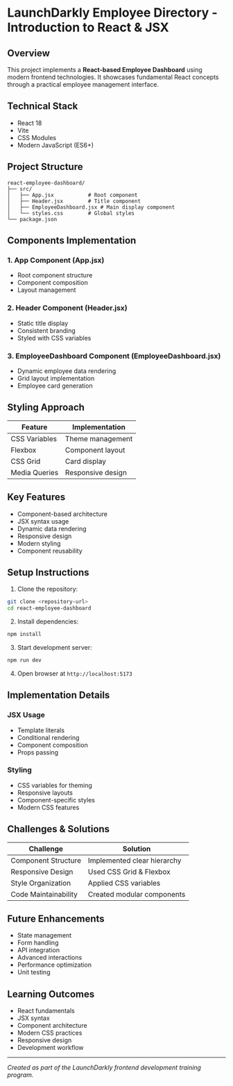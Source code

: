 # LaunchDarkly Employee Directory - Introduction to React & JSX

## Overview
This project implements a **React-based Employee Dashboard** using modern frontend technologies. It showcases fundamental React concepts through a practical employee management interface.

## Technical Stack
- React 18
- Vite
- CSS Modules
- Modern JavaScript (ES6+)

## Project Structure
```
react-employee-dashboard/
├── src/
│   ├── App.jsx           # Root component
│   ├── Header.jsx        # Title component
│   ├── EmployeeDashboard.jsx # Main display component
│   └── styles.css        # Global styles
└── package.json
```

## Components Implementation

### 1. App Component (App.jsx)
- Root component structure
- Component composition
- Layout management

### 2. Header Component (Header.jsx)
- Static title display
- Consistent branding
- Styled with CSS variables

### 3. EmployeeDashboard Component (EmployeeDashboard.jsx)
- Dynamic employee data rendering
- Grid layout implementation
- Employee card generation

## Styling Approach
| Feature | Implementation |
|---------|---------------|
| CSS Variables | Theme management |
| Flexbox | Component layout |
| CSS Grid | Card display |
| Media Queries | Responsive design |

## Key Features
- Component-based architecture
- JSX syntax usage
- Dynamic data rendering
- Responsive design
- Modern styling
- Component reusability

## Setup Instructions

1. Clone the repository:
```bash
git clone <repository-url>
cd react-employee-dashboard
```

2. Install dependencies:
```bash
npm install
```

3. Start development server:
```bash
npm run dev
```

4. Open browser at `http://localhost:5173`

## Implementation Details

### JSX Usage
- Template literals
- Conditional rendering
- Component composition
- Props passing

### Styling
- CSS variables for theming
- Responsive layouts
- Component-specific styles
- Modern CSS features

## Challenges & Solutions
| Challenge | Solution |
|-----------|----------|
| Component Structure | Implemented clear hierarchy |
| Responsive Design | Used CSS Grid & Flexbox |
| Style Organization | Applied CSS variables |
| Code Maintainability | Created modular components |

## Future Enhancements
- State management
- Form handling
- API integration
- Advanced interactions
- Performance optimization
- Unit testing

## Learning Outcomes
- React fundamentals
- JSX syntax
- Component architecture
- Modern CSS practices
- Responsive design
- Development workflow

---

*Created as part of the LaunchDarkly frontend development training program.*
